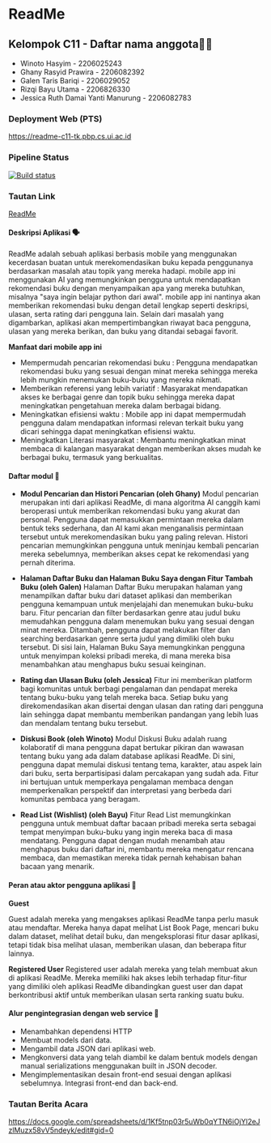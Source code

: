 # ReadMe

## Kelompok C11 - Daftar nama anggota👨‍🎓
- Winoto Hasyim - 2206025243
- Ghany Rasyid Prawira - 2206082392
- Galen Taris Bariqi - 2206029052 
- Rizqi Bayu Utama - 2206826330
- Jessica Ruth Damai Yanti Manurung - 2206082783

### Deployment Web (PTS)
https://readme-c11-tk.pbp.cs.ui.ac.id

### Pipeline Status
[![Build status](https://build.appcenter.ms/v0.1/apps/9b12479b-c516-4014-ac71-33794af6dcc2/branches/main/badge)](https://appcenter.ms)

### Tautan Link
[ReadMe](https://install.appcenter.ms/orgs/readme-mobile/apps/readme/distribution_groups/public)

#### Deskripsi Aplikasi 🗣️

ReadMe adalah sebuah aplikasi berbasis mobile yang menggunakan kecerdasan buatan untuk merekomendasikan buku kepada penggunanya berdasarkan masalah atau topik yang mereka hadapi. mobile app ini menggunakan AI yang memungkinkan pengguna untuk mendapatkan rekomendasi buku dengan menyampaikan apa yang mereka butuhkan, misalnya "saya ingin belajar python dari awal". mobile app ini nantinya akan memberikan rekomendasi buku dengan detail lengkap seperti deskripsi, ulasan, serta rating dari pengguna lain. Selain dari masalah yang digambarkan, aplikasi akan mempertimbangkan riwayat baca pengguna, ulasan yang mereka berikan, dan buku yang ditandai sebagai favorit.

**Manfaat dari mobile app ini**
- Mempermudah pencarian rekomendasi buku : Pengguna mendapatkan rekomendasi buku yang sesuai dengan minat mereka sehingga mereka lebih mungkin menemukan buku-buku yang mereka nikmati.
- Memberikan referensi yang lebih variatif : Masyarakat mendapatkan akses ke berbagai genre dan topik buku sehingga mereka dapat meningkatkan pengetahuan mereka dalam berbagai bidang.
- Meningkatkan efisiensi waktu : Mobile app ini dapat mempermudah pengguna dalam mendapatkan informasi relevan terkait buku yang dicari sehingga dapat meningkatkan efisiensi waktu.
- Meningkatkan Literasi masyarakat : Membantu meningkatkan minat membaca di kalangan masyarakat dengan memberikan akses mudah ke berbagai buku, termasuk yang berkualitas.

#### Daftar modul 📃

- **Modul Pencarian dan Histori Pencarian (oleh Ghany)**
Modul pencarian merupakan inti dari aplikasi ReadMe, di mana algoritma AI canggih kami beroperasi untuk memberikan rekomendasi buku yang akurat dan personal. Pengguna dapat memasukkan permintaan mereka dalam bentuk teks sederhana, dan AI kami akan menganalisis permintaan tersebut untuk merekomendasikan buku yang paling relevan. Histori pencarian memungkinkan pengguna untuk meninjau kembali pencarian mereka sebelumnya, memberikan akses cepat ke rekomendasi yang pernah diterima.

- **Halaman Daftar Buku dan Halaman Buku Saya dengan Fitur Tambah Buku (oleh Galen)** 
Halaman Daftar Buku merupakan halaman yang menampilkan daftar buku dari dataset aplikasi dan memberikan pengguna kemampuan untuk menjelajahi dan menemukan buku-buku baru. Fitur pencarian dan filter berdasarkan genre atau judul buku memudahkan pengguna dalam menemukan buku yang sesuai dengan minat mereka. Ditambah, pengguna dapat melakukan filter dan searching berdasarkan genre serta judul yang dimiliki oleh buku tersebut. Di sisi lain, Halaman Buku Saya memungkinkan pengguna untuk menyimpan koleksi pribadi mereka, di mana mereka bisa menambahkan atau menghapus buku sesuai keinginan.

- **Rating dan Ulasan Buku (oleh Jessica)**
Fitur ini memberikan platform bagi komunitas untuk berbagi pengalaman dan pendapat mereka tentang buku-buku yang telah mereka baca. Setiap buku yang direkomendasikan akan disertai dengan ulasan dan rating dari pengguna lain sehingga dapat membantu memberikan pandangan yang lebih luas dan mendalam tentang buku tersebut.

- **Diskusi Book (oleh Winoto)** 
Modul Diskusi Buku adalah ruang kolaboratif di mana pengguna dapat bertukar pikiran dan wawasan tentang buku yang ada dalam database aplikasi ReadMe. Di sini, pengguna dapat memulai diskusi tentang tema, karakter, atau aspek lain dari buku, serta berpartisipasi dalam percakapan yang sudah ada. Fitur ini bertujuan untuk memperkaya pengalaman membaca dengan memperkenalkan perspektif dan interpretasi yang berbeda dari komunitas pembaca yang beragam.

- **Read List (Wishlist) (oleh Bayu)** 
Fitur Read List memungkinkan pengguna untuk membuat daftar bacaan pribadi mereka serta sebagai tempat menyimpan buku-buku yang ingin mereka baca di masa mendatang. Pengguna dapat dengan mudah menambah atau menghapus buku dari daftar ini, membantu mereka mengatur rencana membaca, dan memastikan mereka tidak pernah kehabisan bahan bacaan yang menarik. 

#### Peran atau aktor pengguna aplikasi 🎩
**Guest** 

Guest adalah mereka yang mengakses aplikasi ReadMe tanpa perlu masuk atau mendaftar. Mereka hanya dapat melihat List Book Page, mencari buku dalam dataset, melihat detail buku, dan mengeksplorasi fitur dasar aplikasi, tetapi tidak bisa melihat ulasan, memberikan ulasan, dan beberapa fitur lainnya.

**Registered User**
Registered user adalah mereka yang telah membuat akun di aplikasi ReadMe. Mereka memiliki hak akses lebih terhadap fitur-fitur yang dimiliki oleh aplikasi ReadMe dibandingkan guest user dan dapat berkontribusi aktif untuk memberikan ulasan serta ranking suatu buku.

#### Alur pengintegrasian dengan web service 🛜
- Menambahkan dependensi HTTP
- Membuat models dari data.
- Mengambil data JSON dari aplikasi web.
- Mengkonversi data yang telah diambil ke dalam bentuk models dengan manual serializations menggunakan built in JSON decoder.
- Mengimplementasikan desain front-end sesuai dengan aplikasi sebelumnya.
Integrasi front-end dan back-end.


### Tautan Berita Acara
https://docs.google.com/spreadsheets/d/1Kf5tnp03r5uWb0qYTN6iOjYl2eJzlMuzx58vV5ndeyk/edit#gid=0
